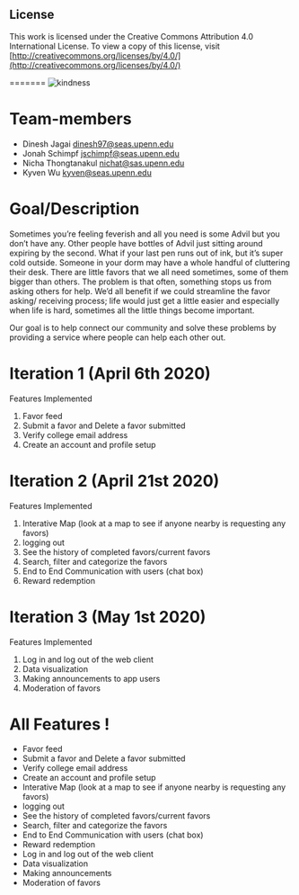## License

This work is licensed under the Creative Commons Attribution 4.0 International License. To view a copy of this license, visit [http://creativecommons.org/licenses/by/4.0/](http://creativecommons.org/licenses/by/4.0/)


=======
![kindness](https://github.com/cis350/350S20-7/blob/master/client/Images/quote_app.jpeg)
# Team-members 
  - Dinesh Jagai <dinesh97@seas.upenn.edu>
  - Jonah Schimpf <jschimpf@seas.upenn.edu>
  - Nicha Thongtanakul <nichat@sas.upenn.edu>
  - Kyven Wu <kyven@seas.upenn.edu> 
  
  # Goal/Description
Sometimes you’re feeling feverish and all you need is some Advil but you don’t have any. Other people have bottles of Advil just sitting around expiring by the second. What if your last pen runs out of ink, but it’s super cold outside. Someone in your dorm may have a whole handful of cluttering their desk. There are little favors that we all need sometimes, some of them bigger than others. The problem is that often, something stops us from asking others for help. We’d all benefit if we could streamline the favor asking/ receiving process; life would just get a little easier and especially when life is hard, sometimes all the little things become important. 

Our goal is to help connect our community and solve these problems by providing a service where people can help each other out.

# Iteration 1 (April 6th 2020) 
Features Implemented 
1) Favor feed
2) Submit a favor and Delete a favor submitted 
3) Verify college email address 
4) Create an account and profile setup


# Iteration 2 (April 21st 2020) 
Features Implemented 
1) Interative Map (look at a map to see if anyone nearby is requesting any favors)
2) logging out
3) See the history of completed favors/current favors 
4) Search, filter and categorize the favors
5) End to End Communication with users (chat box) 
6) Reward redemption

# Iteration 3 (May 1st 2020)
Features Implemented
1) Log in and log out of the web client
2) Data visualization
3) Making announcements to app users
4) Moderation of favors


# All Features ! 
 - Favor feed
 - Submit a favor and Delete a favor submitted 
 - Verify college email address 
 - Create an account and profile setup
 - Interative Map (look at a map to see if anyone nearby is requesting any favors)
 - logging out
 - See the history of completed favors/current favors 
 - Search, filter and categorize the favors
 - End to End Communication with users (chat box)
 - Reward redemption
 - Log in and log out of the web client
 - Data visualization
 - Making announcements
 - Moderation of favors


